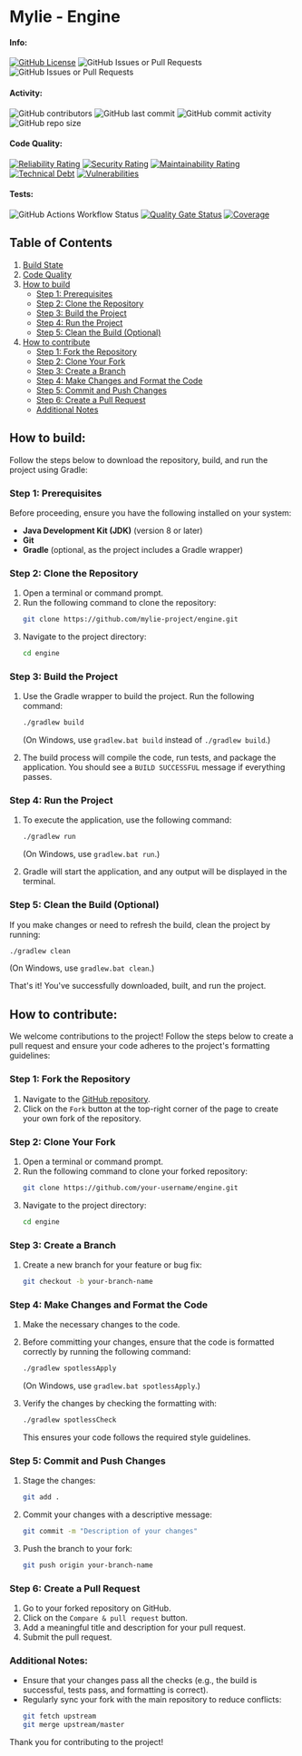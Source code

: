 # Mylie - Engine

#### Info:

[![GitHub License](https://img.shields.io/github/license/mylie-project/engine?lable=license)](./LICENSE.md)
![GitHub Issues or Pull Requests](https://img.shields.io/github/issues/mylie-project/engine)
![GitHub Issues or Pull Requests](https://img.shields.io/github/issues-pr/mylie-project/engine)


#### Activity:

![GitHub contributors](https://img.shields.io/github/contributors/mylie-project/engine)
![GitHub last commit](https://img.shields.io/github/last-commit/mylie-project/engine)
![GitHub commit activity](https://img.shields.io/github/commit-activity/w/mylie-project/engine)
![GitHub repo size](https://img.shields.io/github/repo-size/mylie-project/engine)

#### Code Quality:

[![Reliability Rating](https://sonarcloud.io/api/project_badges/measure?project=mylie-project_engine&metric=reliability_rating)](https://sonarcloud.io/summary/new_code?id=mylie-project_engine)
[![Security Rating](https://sonarcloud.io/api/project_badges/measure?project=mylie-project_engine&metric=security_rating)](https://sonarcloud.io/summary/new_code?id=mylie-project_engine)
[![Maintainability Rating](https://sonarcloud.io/api/project_badges/measure?project=mylie-project_engine&metric=sqale_rating)](https://sonarcloud.io/summary/new_code?id=mylie-project_engine)
[![Technical Debt](https://sonarcloud.io/api/project_badges/measure?project=mylie-project_engine&metric=sqale_index)](https://sonarcloud.io/summary/new_code?id=mylie-project_engine)
[![Vulnerabilities](https://sonarcloud.io/api/project_badges/measure?project=mylie-project_engine&metric=vulnerabilities)](https://sonarcloud.io/summary/new_code?id=mylie-project_engine)

#### Tests:

![GitHub Actions Workflow Status](https://img.shields.io/github/actions/workflow/status/mylie-project/engine/build_test.yml)
[![Quality Gate Status](https://sonarcloud.io/api/project_badges/measure?project=mylie-project_engine&metric=alert_status)](https://sonarcloud.io/summary/new_code?id=mylie-project_engine)
[![Coverage](https://sonarcloud.io/api/project_badges/measure?project=mylie-project_engine&metric=coverage)](https://sonarcloud.io/summary/new_code?id=mylie-project_engine)

## Table of Contents

1. [Build State](#build-state)
2. [Code Quality](#code-quality)
3. [How to build](#how-to-build)
   - [Step 1: Prerequisites](#step-1-prerequisites)
   - [Step 2: Clone the Repository](#step-2-clone-the-repository)
   - [Step 3: Build the Project](#step-3-build-the-project)
   - [Step 4: Run the Project](#step-4-run-the-project)
   - [Step 5: Clean the Build (Optional)](#step-5-clean-the-build-optional)
4. [How to contribute](#how-to-contribute)
   - [Step 1: Fork the Repository](#step-1-fork-the-repository)
   - [Step 2: Clone Your Fork](#step-2-clone-your-fork)
   - [Step 3: Create a Branch](#step-3-create-a-branch)
   - [Step 4: Make Changes and Format the Code](#step-4-make-changes-and-format-the-code)
   - [Step 5: Commit and Push Changes](#step-5-commit-and-push-changes)
   - [Step 6: Create a Pull Request](#step-6-create-a-pull-request)
   - [Additional Notes](#additional-notes)

## How to build:

Follow the steps below to download the repository, build, and run the project using Gradle:

### Step 1: Prerequisites

Before proceeding, ensure you have the following installed on your system:

- **Java Development Kit (JDK)** (version 8 or later)
- **Git**
- **Gradle** (optional, as the project includes a Gradle wrapper)

### Step 2: Clone the Repository

1. Open a terminal or command prompt.
2. Run the following command to clone the repository:
   ```bash
   git clone https://github.com/mylie-project/engine.git
   ```
3. Navigate to the project directory:
   ```bash
   cd engine
   ```

### Step 3: Build the Project

1. Use the Gradle wrapper to build the project. Run the following command:
   ```bash
   ./gradlew build
   ```
   (On Windows, use `gradlew.bat build` instead of `./gradlew build`.)

2. The build process will compile the code, run tests, and package the application. You should see a `BUILD SUCCESSFUL`
   message if everything passes.

### Step 4: Run the Project

1. To execute the application, use the following command:
   ```bash
   ./gradlew run
   ```
   (On Windows, use `gradlew.bat run`.)

2. Gradle will start the application, and any output will be displayed in the terminal.

### Step 5: Clean the Build (Optional)

If you make changes or need to refresh the build, clean the project by running:

```bash
./gradlew clean
```

(On Windows, use `gradlew.bat clean`.)

That's it! You've successfully downloaded, built, and run the project.

## How to contribute:

We welcome contributions to the project! Follow the steps below to create a pull request and ensure your code adheres to
the project's formatting guidelines:

### Step 1: Fork the Repository

1. Navigate to the [GitHub repository](https://github.com/mylie-project/engine.git).
2. Click on the `Fork` button at the top-right corner of the page to create your own fork of the repository.

### Step 2: Clone Your Fork

1. Open a terminal or command prompt.
2. Run the following command to clone your forked repository:
   ```bash
   git clone https://github.com/your-username/engine.git
   ```
3. Navigate to the project directory:
   ```bash
   cd engine
   ```

### Step 3: Create a Branch

1. Create a new branch for your feature or bug fix:
   ```bash
   git checkout -b your-branch-name
   ```

### Step 4: Make Changes and Format the Code

1. Make the necessary changes to the code.
2. Before committing your changes, ensure that the code is formatted correctly by running the following command:
   ```bash
   ./gradlew spotlessApply
   ```
   (On Windows, use `gradlew.bat spotlessApply`.)

3. Verify the changes by checking the formatting with:
   ```bash
   ./gradlew spotlessCheck
   ```
   This ensures your code follows the required style guidelines.

### Step 5: Commit and Push Changes

1. Stage the changes:
   ```bash
   git add .
   ```
2. Commit your changes with a descriptive message:
   ```bash
   git commit -m "Description of your changes"
   ```
3. Push the branch to your fork:
   ```bash
   git push origin your-branch-name
   ```

### Step 6: Create a Pull Request

1. Go to your forked repository on GitHub.
2. Click on the `Compare & pull request` button.
3. Add a meaningful title and description for your pull request.
4. Submit the pull request.

### Additional Notes:

- Ensure that your changes pass all the checks (e.g., the build is successful, tests pass, and formatting is correct).
- Regularly sync your fork with the main repository to reduce conflicts:
  ```bash
  git fetch upstream
  git merge upstream/master
  ```

Thank you for contributing to the project!